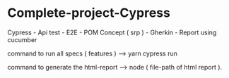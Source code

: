 # Complete-project-Cypress
Cypress - Api test - E2E  -  POM Concept ( srp )  - Gherkin -  Report using cucumber 

command to run all specs ( features ) --> yarn cypress run


command to generate the html-report --> node ( file-path of html report ).


